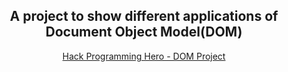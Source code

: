 <h2 align="center">A project to show different applications of Document Object Model(DOM)</h2>


<div align="center"><a href="">Hack Programming Hero - DOM Project</a></div><br>